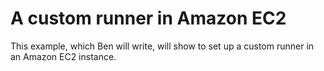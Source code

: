 # A custom runner in Amazon EC2

This example, which Ben will write, will show to set up a custom runner in an Amazon EC2 instance.